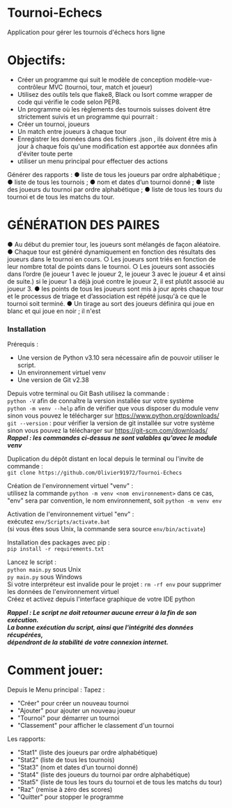 # Tournoi-Echecs
Application pour gérer les tournois d'échecs hors ligne

# Objectifs:
 - Créer un programme qui suit le modèle de conception modèle-vue-contrôleur MVC (tournoi, tour, match et joueur)
 - Utilisez des outils tels que flake8, Black ou Isort comme wrapper de code qui vérifie le code selon PEP8.
 - Un programme où les règlements des tournois suisses doivent être strictement suivis et un programme qui pourrait :
 - Créer un tournoi, joueurs
 - Un match entre joueurs à chaque tour
 - Enregistrer les données dans des fichiers .json , ils doivent être mis à jour à chaque fois qu'une modification est apportée
aux données afin d'éviter toute perte
 - utiliser un menu principal pour effectuer des actions
 
 Générer des rapports :
● liste de tous les joueurs par ordre alphabétique ;
● liste de tous les tournois ;
● nom et dates d’un tournoi donné ;
● liste des joueurs du tournoi par ordre alphabétique ;
● liste de tous les tours du tournoi et de tous les matchs du tour.

# GÉNÉRATION DES PAIRES
● Au début du premier tour, les joueurs sont mélangés de façon aléatoire.
● Chaque tour est généré dynamiquement en fonction des résultats des joueurs dans
le tournoi en cours.
○ Les joueurs sont triés en fonction de leur nombre total de points dans le
tournoi.
○ Les joueurs sont associés dans l’ordre (le joueur 1 avec le joueur 2, le joueur 3
avec le joueur 4 et ainsi de suite.)
si le joueur 1 a déjà joué contre le joueur 2,
il est plutôt associé au joueur 3.
● les points de tous les joueurs sont mis à jour après chaque tour et le
processus de triage et d’association est répété jusqu'à ce que le tournoi soit terminé.
● Un tirage au sort des joueurs définira qui joue en blanc et qui joue en noir ; il n'est

### Installation

Prérequis :
- Une version de Python v3.10 sera nécessaire afin de pouvoir utiliser le script.
- Un environnement virtuel venv
- Une version de Git v2.38

Depuis votre terminal ou Git Bash utilisez la commande : \
`python -V` afin de connaître la version installée sur votre système \
`python -m venv --help` afin de vérifier que vous disposer du module venv \
sinon vous pouvez le télécharger sur https://www.python.org/downloads/ \
`git --version` : pour vérifier la version de git installée sur votre système \
sinon vous pouvez la télécharger sur https://git-scm.com/downloads/ \
***Rappel : les commandes ci-dessus ne sont valables qu'avec le module venv*** 

Duplication du dépôt distant en local depuis le terminal ou l'invite de commande : \
`git clone https://github.com/Olivier91972/Tournoi-Echecs` 

Création de l'environnement virtuel "venv" : \
utilisez la commande `python -m venv <nom environnement>` dans ce cas, \
"env" sera par convention, le nom environnement, soit `python -m venv env` 

Activation de l'environnement virtuel "env" : \
exécutez `env/Scripts/activate.bat` \
(si vous êtes sous Unix, la commande sera source `env/bin/activate`)

Installation des packages avec pip : \
`pip install -r requirements.txt`

Lancez le script : \
`python main.py` sous Unix \
`py main.py` sous Windows \
Si votre interpréteur est invalide pour le projet : 
`rm -rf env` pour supprimer les données de l'environnement virtuel \
Créez et activez depuis l'interface graphique de votre IDE python

***Rappel : Le script ne doit retourner aucune erreur à la fin de son exécution. \
La bonne exécution du script, ainsi que l'intégrité des données récupérées, \
dépendront de la stabilité de votre connexion internet.*** 

# Comment jouer:
Depuis le Menu principal : 
Tapez :
- "Créer" pour créer un nouveau tournoi
- "Ajouter" pour ajouter un nouveau joueur
- "Tournoi" pour démarrer un tournoi
- "Classement" pour afficher le classement d'un tournoi

Les rapports:

- "Stat1" (liste des joueurs par ordre alphabétique)
- "Stat2" (liste de tous les tournois)
- "Stat3" (nom et dates d’un tournoi donné)
- "Stat4" (liste des joueurs du tournoi par ordre alphabétique)
- "Stat5" (liste de tous les tours du tournoi et de tous les matchs du tour)
- "Raz" (remise à zéro des scores)
- "Quitter" pour stopper le programme
